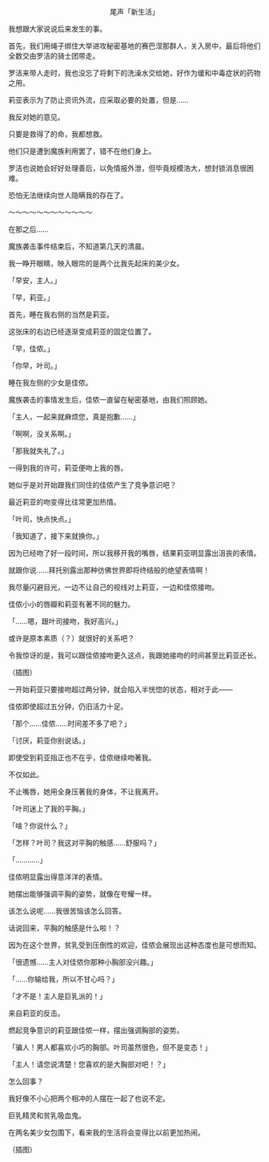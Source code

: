 <p align="center">尾声「新生活」</p>

我想跟大家说说后来发生的事。

首先，我们用绳子绑住大举进攻秘密基地的赛巴涅那群人，关入房中，最后将他们全数交甶罗洁的骑士团带走。

罗洁来带人走时，我也没忘了将剩下的洗澡水交给她，好作为缓和中毒症状的药物之用。

莉亚表示为了防止资讯外流，应采取必要的处置，但是……

我反对她的意见。

只要是救得了的命，我都想救。

他们只是遭到魔族利用罢了，错不在他们身上。

罗洁也说她会好好处理善后，以免情报外泄，但毕竟规模浩大，想封锁消息很困难。

恐怕无法继续向世人隐瞒我的存在了。

～～～～～～～～～～～～

在那之后……

魔族袭击事件结束后，不知道第几天的清晨。

我一睁开眼睛，映入眼帘的是两个比我先起床的美少女。

「早安，主人。」

「早，莉亚。」

首先，睡在我右侧的当然是莉亚。

这张床的右边已经逐渐变成莉亚的固定位置了。

「早，佳侬。」

「你早，叶司。」

睡在我左侧的少女是佳侬。

魔族袭击的事情发生后，佳侬一直留在秘密基地，由我们照顾她。

「主人，一起来就麻烦您，真是抱歉……」

「啊啊，没关系啊。」

「那我就失礼了。」

一得到我的许可，莉亚便吻上我的唇。

她似乎是对开始跟我们同住的佳侬产生了竞争意识吧？

最近莉亚的吻变得比往常更加热情。

「叶司，快点快点。」

「我知道了，接下来就换你。」

因为已经吻了好一段时间，所以我移开我的嘴唇，结果莉亚明显露出沮丧的表情。

就跟你说……拜托别露出那种彷佛世界即将终结般的绝望表情啊！

我尽量闪避目光，一边不让自己的视线对上莉亚，一边和佳侬接吻。

佳侬小小的唇瓣和莉亚有著不同的魅力。

「……嗯，跟叶司接吻，我好高兴。」

或许是原本素质（？）就很好的关系吧？

令我惊讶的是，我可以跟佳侬接吻更久这点，我跟她接吻的时间甚至比莉亚还长。

（插图）

一开始莉亚只要接吻超过两分钟，就会陷入半恍惚的状态，相对于此——

佳侬即使超过五分钟，仍旧活力十足。

「那个……佳侬……时间差不多了吧？」

「讨厌，莉亚你别说话。」

即使受到莉亚指正也不在乎，佳侬继续吻著我。

不仅如此。

不止嘴唇，她用全身压著我的身体，不让我离开。

「叶司迷上了我的平胸。」

「啥？你说什么？」

「怎样？叶司？我这对平胸的触感……舒服吗？」

「…………」

佳侬明显露出得意洋洋的表情。

她摆出能够强调平胸的姿势，就像在夸耀一样。

该怎么说呢……我很苦恼该怎么回答。

话说回来，平胸的触感是什么啦！？

因为在这个世界，贫乳受到压倒性的欢迎，佳侬会展现出这种态度也是可想而知。

「很遗憾……主人对佳侬你那种小胸部没兴趣。」

「……你输给我，所以不甘心吗？」

「才不是！主人是巨乳派的！」

来自莉亚的反击。

燃起竞争意识的莉亚跟佳侬一样，摆出强调胸部的姿势。

「骗人！男人都喜欢小巧的胸部。叶司虽然很色，但不是变态！」

「主人！请您说清楚！您喜欢的是大胸部对吧！？」

怎么回事？

我好像不小心把两个相冲的人摆在一起了也说不定。

巨乳精灵和贫乳吸血鬼。

在两名美少女包围下，看来我的生活将会变得比以前更加热闹。

（插图）

